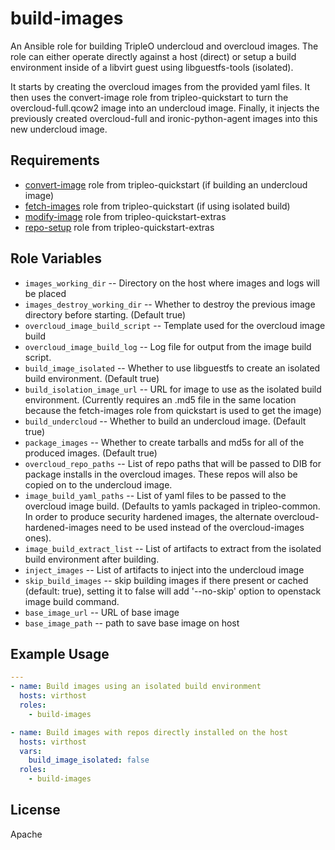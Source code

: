 build-images
============

An Ansible role for building TripleO undercloud and overcloud images. The role
can either operate directly against a host (direct) or setup a build
environment inside of a libvirt guest using libguestfs-tools (isolated).

It starts by creating the overcloud images from the provided yaml files. It
then uses the convert-image role from tripleo-quickstart to turn the
overcloud-full.qcow2 image into an undercloud image. Finally, it injects the
previously created overcloud-full and ironic-python-agent images into this
new undercloud image.

Requirements
------------

* [convert-image](https://opendev.org/openstack/tripleo-quickstart/src/branch/master/roles/convert-image) role from tripleo-quickstart (if building an undercloud image)
* [fetch-images](https://opendev.org/openstack/tripleo-quickstart/src/branch/master/roles/fetch-images) role from tripleo-quickstart (if using isolated build)
* [modify-image](https://opendev.org/openstack/tripleo-quickstart-extras/src/branch/master/roles/modify-image) role from tripleo-quickstart-extras
* [repo-setup](https://opendev.org/openstack/tripleo-quickstart/src/branch/master/roles/repo-setup/) role from tripleo-quickstart-extras

Role Variables
--------------

* `images_working_dir` -- Directory on the host where images and logs will be
   placed
* `images_destroy_working_dir` -- Whether to destroy the previous image
   directory before starting. (Default true)
* `overcloud_image_build_script` -- Template used for the overcloud image build
* `overcloud_image_build_log` -- Log file for output from the image build
   script.
* `build_image_isolated` -- Whether to use libguestfs to create an isolated
   build environment. (Default true)
* `build_isolation_image_url` -- URL for image to use as the isolated build
   environment. (Currently requires an .md5 file in the same location because
   the fetch-images role from quickstart is used to get the image)
* `build_undercloud` -- Whether to build an undercloud image. (Default true)
* `package_images` -- Whether to create tarballs and md5s for all of the
   produced images. (Default true)
* `overcloud_repo_paths` -- List of repo paths that will be passed to DIB for
   package installs in the overcloud images. These repos will also be copied on
   to the undercloud image.
* `image_build_yaml_paths` -- List of yaml files to be passed to the overcloud
   image build. (Defaults to yamls packaged in tripleo-common. In order to
   produce security hardened images, the alternate overcloud-hardened-images
   need to be used instead of the overcloud-images ones).
* `image_build_extract_list` -- List of artifacts to extract from the isolated
   build environment after building.
* `inject_images` -- List of artifacts to inject into the undercloud image
* `skip_build_images` -- skip building images if there present or cached
   (default: true), setting it to false will add '--no-skip' option to openstack
    image build command.
* `base_image_url` -- URL of base image
* `base_image_path` -- path to save base image on host

Example Usage
-------------

```yaml
---
- name: Build images using an isolated build environment
  hosts: virthost
  roles:
    - build-images

- name: Build images with repos directly installed on the host
  hosts: virthost
  vars:
    build_image_isolated: false
  roles:
    - build-images

```

License
-------

Apache
